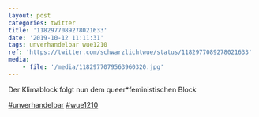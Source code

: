 ```yaml
---
layout: post
categories: twitter
title: '1182977089278021633'
date: '2019-10-12 11:11:31'
tags: unverhandelbar wue1210
ref: 'https://twitter.com/schwarzlichtwue/status/1182977089278021633'
media:
    - file: '/media/1182977079563960320.jpg'
---
```

Der Klimablock folgt nun dem queer\*feministischen Block

[#unverhandelbar](/t/unverhandelbar) [#wue1210](/t/wue1210)  